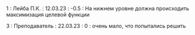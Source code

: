 1 : Лейба П.К. : 12.03.23 : -0.5 : На нижнем уровне должна происходить максимизация целевой функции

3 : Преподаватель : 22.03.23 : 0 : очень мало, что попытались решить
